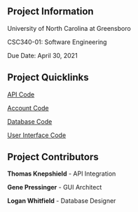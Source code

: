## Project Information
University of North Carolina at Greensboro

CSC340-01: Software Engineering

Due Date: April 30, 2021


## Project Quicklinks
[API Code](https://github.com/csc340-jedch/FlightSearch/tree/main/src/api)

[Account Code](https://github.com/csc340-jedch/FlightSearch/tree/main/src/accounts)

[Database Code](https://github.com/csc340-jedch/FlightSearch/tree/main/src/db)

[User Interface Code](https://github.com/csc340-jedch/FlightSearch/tree/main/src/ui)

## Project Contributors
**Thomas Knepshield** - API Integration

**Gene Pressinger** - GUI Architect

**Logan Whitfield** - Database Designer
